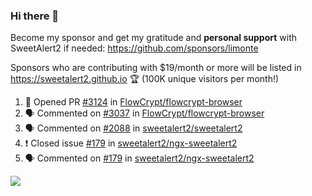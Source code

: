 ### Hi there 👋

Become my sponsor and get my gratitude and **personal support** with SweetAlert2 if needed: https://github.com/sponsors/limonte

Sponsors who are contributing with $19/month or more will be listed in https://sweetalert2.github.io 🏆 (100K unique visitors per month!)

<!--START_SECTION:activity-->
1. 💪 Opened PR [#3124](https://github.com/FlowCrypt/flowcrypt-browser/pull/3124) in [FlowCrypt/flowcrypt-browser](https://github.com/FlowCrypt/flowcrypt-browser)
2. 🗣 Commented on [#3037](https://github.com/FlowCrypt/flowcrypt-browser/issues/3037) in [FlowCrypt/flowcrypt-browser](https://github.com/FlowCrypt/flowcrypt-browser)
3. 🗣 Commented on [#2088](https://github.com/sweetalert2/sweetalert2/issues/2088) in [sweetalert2/sweetalert2](https://github.com/sweetalert2/sweetalert2)
4. ❗️ Closed issue [#179](https://github.com/sweetalert2/ngx-sweetalert2/issues/179) in [sweetalert2/ngx-sweetalert2](https://github.com/sweetalert2/ngx-sweetalert2)
5. 🗣 Commented on [#179](https://github.com/sweetalert2/ngx-sweetalert2/issues/179) in [sweetalert2/ngx-sweetalert2](https://github.com/sweetalert2/ngx-sweetalert2)
<!--END_SECTION:activity-->

![](https://github-readme-stats.vercel.app/api?username=limonte&theme=vue&show_icons=true)
